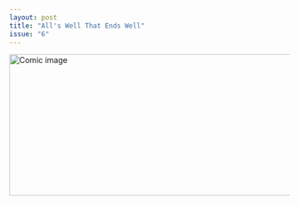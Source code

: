 ```yaml
---
layout: post
title: "All's Well That Ends Well"
issue: "6"
---
```

<img src="{{ site.url }}/comics/6.png" title="Zeus would be proud." alt="Comic image" width="778px" height="255px"/>

